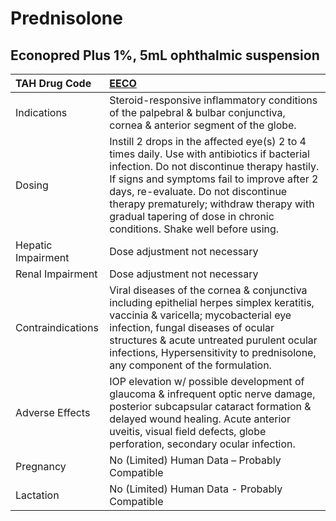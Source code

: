 # Prednisolone

## Econopred Plus 1%, 5mL ophthalmic suspension

| TAH Drug Code      | [**EECO**](https://www.tahsda.org.tw/drugs/hissearch.php?drug_code=EECO)                                                                                                                                                                                                                                                                            |
|:-------------------|:----------------------------------------------------------------------------------------------------------------------------------------------------------------------------------------------------------------------------------------------------------------------------------------------------------------------------------------------------|
| Indications        | Steroid-responsive inflammatory conditions of the palpebral & bulbar conjunctiva, cornea & anterior segment of the globe.                                                                                                                                                                                                                           |
| Dosing             | Instill 2 drops in the affected eye(s) 2 to 4 times daily. Use with antibiotics if bacterial infection. Do not discontinue therapy hastily. If signs and symptoms fail to improve after 2 days, re-evaluate. Do not discontinue therapy prematurely; withdraw therapy with gradual tapering of dose in chronic conditions. Shake well before using. |
| Hepatic Impairment | Dose adjustment not necessary                                                                                                                                                                                                                                                                                                                       |
| Renal Impairment   | Dose adjustment not necessary                                                                                                                                                                                                                                                                                                                       |
| Contraindications  | Viral diseases of the cornea & conjunctiva including epithelial herpes simplex keratitis, vaccinia & varicella; mycobacterial eye infection, fungal diseases of ocular structures & acute untreated purulent ocular infections, Hypersensitivity to prednisolone, any component of the formulation.                                                 |
| Adverse Effects    | IOP elevation w/ possible development of glaucoma & infrequent optic nerve damage, posterior subcapsular cataract formation & delayed wound healing. Acute anterior uveitis, visual field defects, globe perforation, secondary ocular infection.                                                                                                   |
| Pregnancy          | No (Limited) Human Data – Probably Compatible                                                                                                                                                                                                                                                                                                       |
| Lactation          | No (Limited) Human Data - Probably Compatible                                                                                                                                                                                                                                                                                                       |

